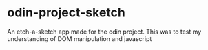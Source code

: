 # odin-project-sketch
An etch-a-sketch app made for the odin project. This was to test my understanding of DOM manipulation and javascript